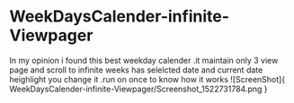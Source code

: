 # WeekDaysCalender-infinite-Viewpager

In my opinion i found this best weekday calender .it maintain only 3 view page and scroll to infinite weeks has selelcted date and current date heighlight you change it .run on once to know how it works
![ScreenShot]{ WeekDaysCalender-infinite-Viewpager/Screenshot_1522731784.png }
